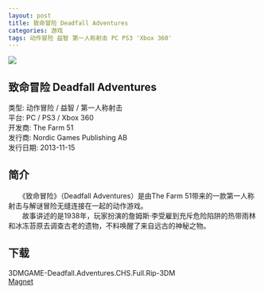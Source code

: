 ```yaml
---
layout: post
title: 致命冒险 Deadfall Adventures
categories: 游戏
tags: 动作冒险 益智 第一人称射击 PC PS3 'Xbox 360'
---
```


[![](http://i13.tietuku.cn/76ba3528c2362e0ct.jpg)](http://i13.tietuku.cn/76ba3528c2362e0c.jpg)

## 致命冒险 Deadfall Adventures
类型: 动作冒险 / 益智 / 第一人称射击  
平台: PC / PS3 / Xbox 360  
开发商: The Farm 51  
发行商: Nordic Games Publishing AB  
发行日期: 2013-11-15

## 简介
　　《致命冒险》（Deadfall Adventures）是由The Farm 51带来的一款第一人称射击与解谜冒险无缝连接在一起的动作游戏。  
　　故事讲述的是1938年，玩家扮演的詹姆斯·李受雇到充斥危险陷阱的热带雨林和冰冻苔原去调查古老的遗物，不料唤醒了来自远古的神秘之物。

## 下载
3DMGAME-Deadfall.Adventures.CHS.Full.Rip-3DM  
[Magnet](magnet:?xt=urn:btih:E904064F1C767DD39EFEF13EA9E0EDE6EE3EAD0B)
